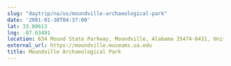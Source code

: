 ```yaml
---
slug: "daytrip/na/us/moundville-archaeological-park"
date: '2001-01-30T04:37:00'
lat: 33.00613
lng: -87.63491
location: 634 Mound State Parkway, Moundville, Alabama 35474-6431, United States
external_url: https://moundville.museums.ua.edu
title: Moundville Archaeological Park
---
```



